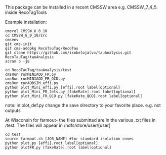 This package can be installed in a recent CMSSW area e.g. CMSSW_7_4_5. inside RecoTagTools 

Example installation:
```
cmsrel CMSSW_8_0_10
cd CMSSW_8_0_10/src
cmsenv
git cms-init
git cms-addpkg RecoTauTag/RecoTau
git clone https://github.com/isobelojalvo/tauAnalysis.git RecoTauTag/tauAnalysis
scram b -j8
```


```
cd RecoTauTag/tauAnalysis/test 
cmsRun runMINIAOD_FR.py
cmsRun runMINIAOD_FR_QCD.py
cmsRun runAODSIM_effi.py
python plot_Mini_effi.py [effi].root label[optional]
python plot_Mini_FR_Jets.py [fakeRate].root label[optional]
python plot_Mini_FR_QCD.py [fakeRate_QCD].root label[optional]
```

note: in plot_def.py change the save directory to your favorite place. e.g. not outputs 

At Wisconsin for farmout- the files submitted are in the various .txt files in /test. The files will appear in /hdfs/store/user/[user]

```
cd test
source farmout.sh [JOB_NAME] #for standard isolation cones
python plot.py [effi].root label[optional]
python plotFR.py [fakeRate].root label[optional]
```

